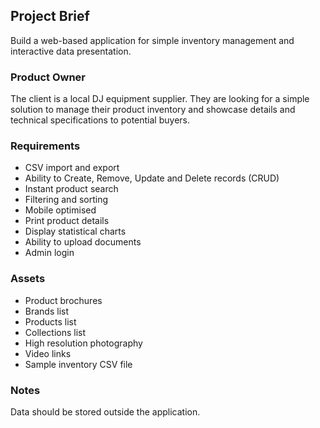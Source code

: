 ## Project Brief

Build a web-based application for simple inventory management and interactive data presentation.

### Product Owner

The client is a local DJ equipment supplier. They are looking for a simple solution to manage their product inventory and showcase details and technical specifications to potential buyers.

### Requirements

- CSV import and export
- Ability to Create, Remove, Update and Delete records (CRUD)
- Instant product search
- Filtering and sorting
- Mobile optimised
- Print product details
- Display statistical charts
- Ability to upload documents
- Admin login

### Assets

- Product brochures
- Brands list
- Products list
- Collections list
- High resolution photography
- Video links
- Sample inventory CSV file

### Notes

Data should be stored outside the application.